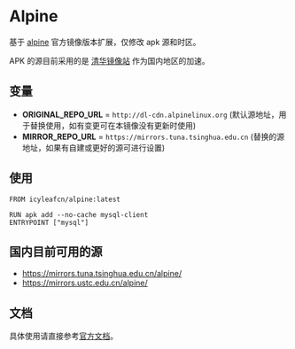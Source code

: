 # Alpine

基于 [alpine](https://hub.docker.com/_/alpine/) 官方镜像版本扩展，仅修改 apk 源和时区。

APK 的源目前采用的是 [清华镜像站](https://mirrors.tuna.tsinghua.edu.cn) 作为国内地区的加速。

## 变量

- **ORIGINAL_REPO_URL** = `http://dl-cdn.alpinelinux.org` (默认源地址，用于替换使用，如有变更可在本镜像没有更新时使用)
- **MIRROR_REPO_URL** = `https://mirrors.tuna.tsinghua.edu.cn` (替换的源地址，如果有自建或更好的源可进行设置)

## 使用

```
FROM icyleafcn/alpine:latest

RUN apk add --no-cache mysql-client
ENTRYPOINT ["mysql"]
```

## 国内目前可用的源

- https://mirrors.tuna.tsinghua.edu.cn/alpine/
- https://mirrors.ustc.edu.cn/alpine/

## 文档

具体使用请直接参考[官方文档](http://gliderlabs.viewdocs.io/docker-alpine)。
